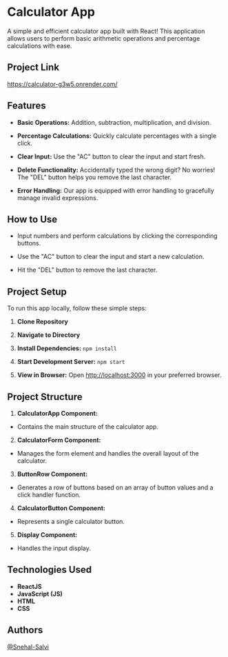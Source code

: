 # Calculator App

A simple and efficient calculator app built with React! This application allows users to perform basic arithmetic operations and percentage calculations with ease.

## Project Link
https://calculator-g3w5.onrender.com/



## Features

- **Basic Operations:** Addition, subtraction, multiplication, and division.
- **Percentage Calculations:** Quickly calculate percentages with a single click.
- **Clear Input:** Use the "AC" button to clear the input and start fresh.

- **Delete Functionality:** Accidentally typed the wrong digit? No worries! The "DEL" button helps you remove the last character.

- **Error Handling:** Our app is equipped with error handling to gracefully manage invalid expressions.

## How to Use

- Input numbers and perform calculations by clicking the corresponding buttons.

- Use the "AC" button to clear the input and start a new calculation.

- Hit the "DEL" button to remove the last character.

## Project Setup

To run this app locally, follow these simple steps:

1. **Clone Repository**

2. **Navigate to Directory** 

3. **Install Dependencies:** `npm install`

4. **Start Development Server:** `npm start`

5. **View in Browser:** Open [http://localhost:3000](http://localhost:3000) in your preferred browser.

## Project Structure

1. **CalculatorApp Component:**

- Contains the main structure of the calculator app.

2. **CalculatorForm Component:**

- Manages the form element and handles the overall layout of the calculator.

3. **ButtonRow Component:**

- Generates a row of buttons based on an array of button values and a click handler function.

4. **CalculatorButton Component:**

- Represents a single calculator button.

5. **Display Component:**

- Handles the input display.

## Technologies Used

- **ReactJS**
- **JavaScript (JS)**
- **HTML**
- **CSS**

## Authors

[@Snehal-Salvi](https://github.com/Snehal-Salvi)

